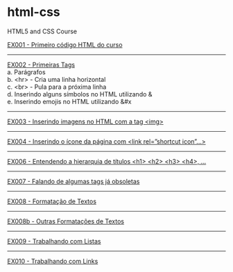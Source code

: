 # html-css
HTML5 and CSS Course

<a href="https://alexandrecassilhas.github.io/html-css/exercicios/ex001">EX001 - Primeiro código HTML do curso</a>
<hr>
<a href="https://alexandrecassilhas.github.io/html-css/exercicios/ex002">EX002 - Primeiras Tags</a>
<br>
<a>
a.	Parágrafos
<br>
b.	&lt;hr&gt; - Cria uma linha horizontal
<br>
c.	&lt;br&gt; - Pula para a próxima linha
<br>
d.	Inserindo alguns símbolos no HTML utilizando &
<br>
e.	Inserindo emojis no HTML utilizando &#x
</a>
<hr>
<a href="https://alexandrecassilhas.github.io/html-css/exercicios/ex003">EX003 - Inserindo imagens no HTML com a tag &lt;img&gt;</a>
<hr>
<a href="https://alexandrecassilhas.github.io/html-css/exercicios/ex004">EX004 - Inserindo o ícone da página com &lt;link rel=”shortcut icon”...&gt;</a>
<hr>
<a href="https://alexandrecassilhas.github.io/html-css/exercicios/ex006">EX006 - Entendendo a hierarquia de títulos &lt;h1&gt; &lt;h2&gt; &lt;h3&gt; &lt;h4&gt;, ...</a>
<hr>
<a href="https://alexandrecassilhas.github.io/html-css/exercicios/ex007/html4.html">EX007 - Falando de algumas tags já obsoletas</a>
<hr>
<a href="https://alexandrecassilhas.github.io/html-css/exercicios/ex008">EX008 - Formatação de Textos</a>
<hr>
<a href="https://alexandrecassilhas.github.io/html-css/exercicios/ex008b">EX008b - Outras Formatações de Textos</a>
<hr>
<a href="https://alexandrecassilhas.github.io/html-css/exercicios/ex009">EX009 - Trabalhando com Listas</a>
<hr>
<a href="https://alexandrecassilhas.github.io/html-css/exercicios/ex010">EX010 - Trabalhando com Links</a>